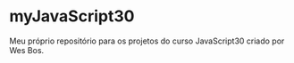 # myJavaScript30
Meu próprio repositório para os projetos do curso JavaScript30 criado por Wes Bos.
